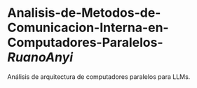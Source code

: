 # Analisis-de-Metodos-de-Comunicacion-Interna-en-Computadores-Paralelos-_RuanoAnyi_
Análisis de arquitectura de computadores paralelos para LLMs.
